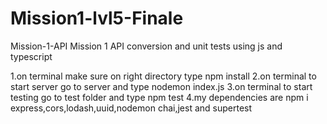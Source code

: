 # Mission1-lvl5-Finale

Mission-1-API
Mission 1 API conversion and unit tests using js and typescript

1.on terminal make sure on right directory type npm install
2.on terminal to start server go to server and type nodemon index.js
3.on terminal to start testing go to test folder and type npm test
4.my dependencies are npm i express,cors,lodash,uuid,nodemon chai,jest and supertest
